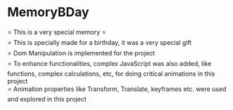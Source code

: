 # MemoryBDay
⭐️ This is a very special memory ⭐️
<br>
⭐️ This is specially made for a birthday, it was a very special gift <br>
⭐️ Dom Manipulation is implemented for the project <br>
⭐️ To enhance functionalities, complex JavaScript was also added, like functions, complex calculations, etc, for doing critical animations in this project <br>
⭐️ Animation properties like Transform, Translate, keyframes etc. were used and explored in this project
